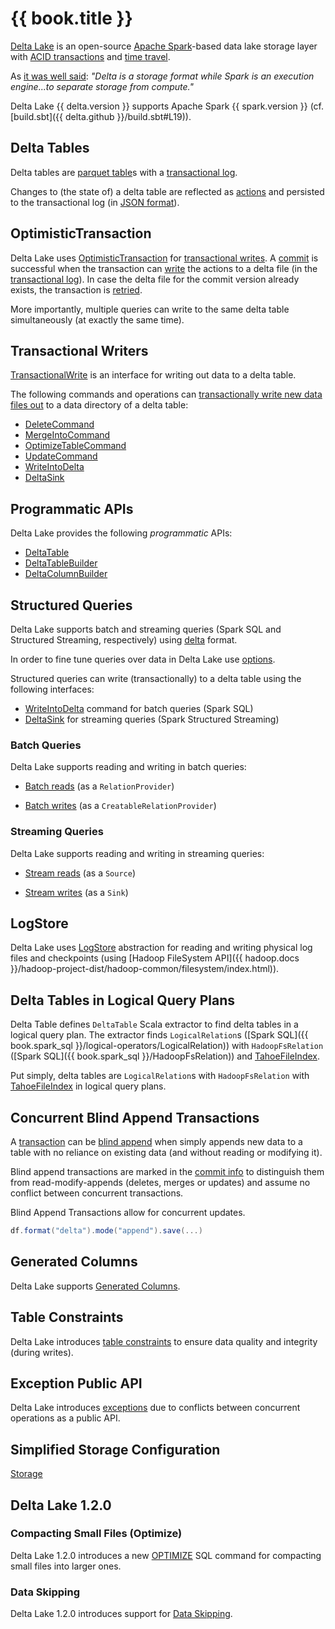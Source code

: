 # {{ book.title }}

[Delta Lake](https://delta.io/) is an open-source [Apache Spark](https://spark.apache.org/)-based data lake storage layer with [ACID transactions](OptimisticTransaction.md) and [time travel](time-travel.md).

As [it was well said](https://github.com/delta-io/delta/issues/467#issuecomment-696708455): _"Delta is a storage format while Spark is an execution engine...to separate storage from compute."_

Delta Lake {{ delta.version }} supports Apache Spark {{ spark.version }} (cf. [build.sbt]({{ delta.github }}/build.sbt#L19)).

## Delta Tables

Delta tables are [parquet table](DeltaFileFormat.md#fileFormat)s with a [transactional log](DeltaLog.md).

Changes to (the state of) a delta table are reflected as [actions](Action.md) and persisted to the transactional log (in [JSON format](Action.md#json)).

## OptimisticTransaction

Delta Lake uses [OptimisticTransaction](OptimisticTransaction.md) for [transactional writes](TransactionalWrite.md). A [commit](OptimisticTransactionImpl.md#commit) is successful when the transaction can [write](OptimisticTransactionImpl.md#doCommit-write) the actions to a delta file (in the [transactional log](DeltaLog.md)). In case the delta file for the commit version already exists, the transaction is [retried](OptimisticTransactionImpl.md#checkAndRetry).

More importantly, multiple queries can write to the same delta table simultaneously (at exactly the same time).

## Transactional Writers

[TransactionalWrite](TransactionalWrite.md) is an interface for writing out data to a delta table.

The following commands and operations can [transactionally write new data files out](TransactionalWrite.md#writeFiles-usage) to a data directory of a delta table:

* [DeleteCommand](commands/delete/DeleteCommand.md)
* [MergeIntoCommand](commands/merge/MergeIntoCommand.md)
* [OptimizeTableCommand](./commands/optimize/OptimizeTableCommand.md)
* [UpdateCommand](commands/update/UpdateCommand.md)
* [WriteIntoDelta](commands/WriteIntoDelta.md)
* [DeltaSink](DeltaSink.md#addBatch)

## Programmatic APIs

Delta Lake provides the following _programmatic_ APIs:

* [DeltaTable](DeltaTable.md)
* [DeltaTableBuilder](DeltaTableBuilder.md)
* [DeltaColumnBuilder](DeltaColumnBuilder.md)

## Structured Queries

Delta Lake supports batch and streaming queries (Spark SQL and Structured Streaming, respectively) using [delta](DeltaDataSource.md#DataSourceRegister) format.

In order to fine tune queries over data in Delta Lake use [options](options.md).

Structured queries can write (transactionally) to a delta table using the following interfaces:

* [WriteIntoDelta](commands/WriteIntoDelta.md) command for batch queries (Spark SQL)
* [DeltaSink](DeltaSink.md) for streaming queries (Spark Structured Streaming)

### Batch Queries

Delta Lake supports reading and writing in batch queries:

* [Batch reads](DeltaDataSource.md#RelationProvider) (as a `RelationProvider`)

* [Batch writes](DeltaDataSource.md#CreatableRelationProvider) (as a `CreatableRelationProvider`)

### Streaming Queries

Delta Lake supports reading and writing in streaming queries:

* [Stream reads](DeltaDataSource.md#StreamSourceProvider) (as a `Source`)

* [Stream writes](DeltaDataSource.md#StreamSinkProvider) (as a `Sink`)

## LogStore

Delta Lake uses [LogStore](storage/LogStore.md) abstraction for reading and writing physical log files and checkpoints (using [Hadoop FileSystem API]({{ hadoop.docs }}/hadoop-project-dist/hadoop-common/filesystem/index.html)).

## Delta Tables in Logical Query Plans

Delta Table defines `DeltaTable` Scala extractor to find delta tables in a logical query plan. The extractor finds `LogicalRelation`s ([Spark SQL]({{ book.spark_sql }}/logical-operators/LogicalRelation)) with `HadoopFsRelation` ([Spark SQL]({{ book.spark_sql }}/HadoopFsRelation)) and [TahoeFileIndex](TahoeFileIndex.md).

Put simply, delta tables are `LogicalRelation`s with `HadoopFsRelation` with [TahoeFileIndex](TahoeFileIndex.md) in logical query plans.

## Concurrent Blind Append Transactions

A [transaction](OptimisticTransaction.md) can be [blind append](OptimisticTransactionImpl.md#commit-isBlindAppend) when simply appends new data to a table with no reliance on existing data (and without reading or modifying it).

Blind append transactions are marked in the [commit info](CommitInfo.md#isBlindAppend) to distinguish them from read-modify-appends (deletes, merges or updates) and assume no conflict between concurrent transactions.

Blind Append Transactions allow for concurrent updates.

```scala
df.format("delta").mode("append").save(...)
```

## Generated Columns

Delta Lake supports [Generated Columns](generated-columns/index.md).

## Table Constraints

Delta Lake introduces [table constraints](constraints/index.md) to ensure data quality and integrity (during writes).

## Exception Public API

Delta Lake introduces [exceptions](exceptions/index.md) due to conflicts between concurrent operations as a public API.

## Simplified Storage Configuration

[Storage](storage/index.md)

## Delta Lake 1.2.0

### Compacting Small Files (Optimize)

Delta Lake 1.2.0 introduces a new [OPTIMIZE](./commands/optimize/index.md) SQL command for compacting small files into larger ones.

### Data Skipping

Delta Lake 1.2.0 introduces support for [Data Skipping](data-skipping/index.md).
